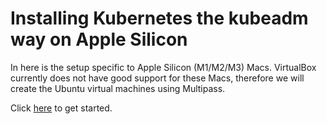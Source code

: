 # Installing Kubernetes the kubeadm way on Apple Silicon

In here is the setup specific to Apple Silicon (M1/M2/M3) Macs. VirtualBox currently does not have good support for these Macs, therefore we will create the Ubuntu virtual machines using Multipass.

Click [here](./docs/01-prerequisites.md) to get started.
